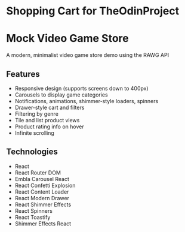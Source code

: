 # Shopping Cart for TheOdinProject

# Mock Video Game Store

A modern, minimalist video game store demo using the RAWG API

## Features

- Responsive design (supports screens down to 400px)
- Carousels to display game categories
- Notifications, animations, shimmer-style loaders, spinners
- Drawer-style cart and filters
- Filtering by genre
- Tile and list product views
- Product rating info on hover
- Infinite scrolling

## Technologies

- React
- React Router DOM
- Embla Carousel React
- React Confetti Explosion
- React Content Loader
- React Modern Drawer
- React Shimmer Effects
- React Spinners
- React Toastify
- Shimmer Effects React
